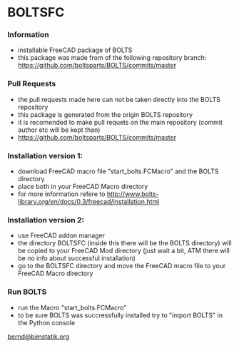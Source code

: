 # BOLTSFC

### Information
* installable FreeCAD package of BOLTS
* this package was made from of the following repository branch: https://github.com/boltsparts/BOLTS/commits/master


### Pull Requests
* the pull requests made here can not be taken directly into the BOLTS repository
* this package is generated from the origin BOLTS repository
* it is recomended to make pull requets on the main repository (commit author etc will be kept than)
* https://github.com/boltsparts/BOLTS/commits/master


### Installation version 1:

* download FreeCAD macro file "start_bolts.FCMacro" and the BOLTS directory 
* place both in your FreeCAD Macro directory
* for more information refere to http://www.bolts-library.org/en/docs/0.3/freecad/installation.html


### Installation version 2:

* use FreeCAD addon manager
* the directory BOLTSFC (inside this there will be the BOLTS directory) will be copied to your FreeCAD Mod directory (just wait a bit, ATM there will be no info about successful installation)
* go to the BOLTSFC directory and move the FreeCAD macro file to your FreeCAD Macro directory


### Run BOLTS
* run the Macro "start_bolts.FCMacro"
* to be sure BOLTS was succressfully installed try to "import BOLTS" in the Python console

bernd@bimstatik.org
